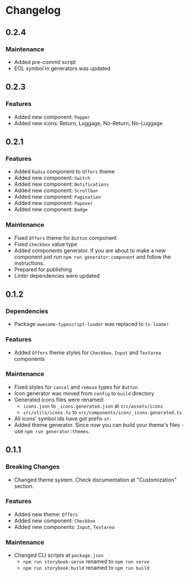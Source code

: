# Changelog

## 0.2.4

### Maintenance
* Added pre-commit script
* EOL symbol in generators was updated



## 0.2.3

### Features
* Added new component: `Popper`
* Added new icons: Return, Luggage, No-Return, No-Luggage



## 0.2.1

### Features
* Added `Radio` component to `Offers` theme
* Added new component: `Switch`
* Added new component: `Notifications`
* Added new component: `Scrollbar`
* Added new component: `Pagination`
* Added new component: `Popover`
* Added new component: `Badge`

### Maintenance
* Fixed `Offers` theme for `Button` component
* Fixed `Checkbox` value type
* Added components generator. If you are about to make a new component just run `npm run generator:component` and follow the instructions.
* Prepared for publishing
* Linter dependencies were updated



## 0.1.2

### Dependencies
* Package `awesome-typescript-loader` was replaced to `ts-loader`

### Features

* Added `Offers` theme styles for `Checkbox`, `Input` and `Textarea` components

### Maintenance

* Fixed styles for `cancel` and `remove` types for `Button`
* Icon generator was moved from `config` to `build` directory
* Generated icons files were renamed:
    * `icons.json` to `_icons.generated.json` at `src/assets/icons`
    * `src/utils/icons.ts` to `src/components/icon/_icons.generated.ts`
* All icons' symbol ids have got prefix `st-`
* Added theme generator. Since now you can build your theme's files - use `npm run generator:themes`.




## 0.1.1

### Breaking Changes
* Changed theme system. Check documentation at "Customization" section.

### Features
* Added new theme: `Offers`
* Added new component: `Checkbox`
* Added new components: `Input`, `Textarea`

### Maintenance
* Changed CLI scripts at `package.json`
    * `npm run storybook:serve` renamed to `npm run serve`
    * `npm run storybook:build` renamed to `npm run build`
